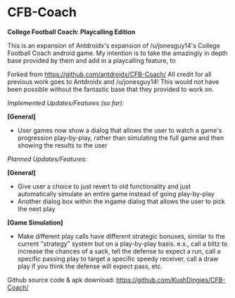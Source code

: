 # CFB-Coach

**College Football Coach: Playcalling Edition**

This is an expansion of Antdroidx's expansion of /u/jonesguy14's College Football Coach android game. My intention is to take the amazingly in depth base provided by them and add in a playcalling feature, to 

Forked from https://github.com/antdroidx/CFB-Coach/
All credit for all previous work goes to Antdroidx and /u/jonesguy14! This would not have been possible without the fantastic base that they provided to work on.

_Implemented Updates/Features (so far):_

**[General]**
* User games now show a dialog that allows the user to watch a game's progression play-by-play, rather than simulating the full game and then showing the results to the user

_Planned Updates/Features:_

**[General]**
* Give user a choice to just revert to old functionality and just automatically simulate an entire game instead of going play-by-play
* Another dialog box within the ingame dialog that allows the user to pick the next play


**[Game Simulation]**
* Make different play calls have different strategic bonuses, similar to the current "strategy" system but on a play-by-play basis. e.x., call a blitz to increase the chances of a sack, tell the defense to expect a run, call a specific passing play to target a specific speedy receiver, call a draw play if you think the defense will expect pass, etc.


Github source code & apk download:
https://github.com/KushDingies/CFB-Coach/

